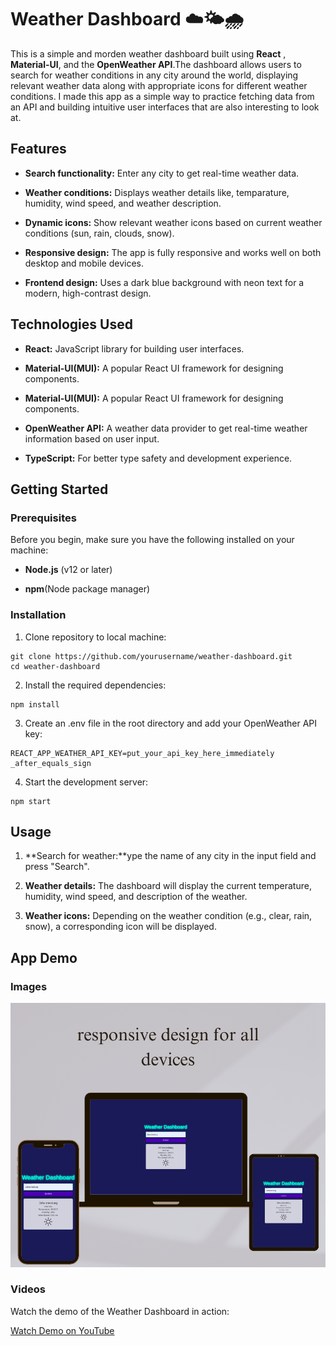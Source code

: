 # Weather Dashboard ☁️🌤️🌧️

This is a simple and morden weather dashboard built using **React** , **Material-UI**, and the **OpenWeather API**.The dashboard allows users to search for weather conditions in any city around the world, displaying relevant weather data along with appropriate icons for different weather conditions. I made this app as a simple way to practice fetching data from an API and building intuitive user interfaces that are also interesting to look at.

## Features

- **Search functionality:** Enter any city to get real-time weather data.

- **Weather conditions:** Displays weather details like, temparature, humidity, wind speed, and weather description.

- **Dynamic icons:** Show relevant weather icons based on current weather conditions (sun, rain, clouds, snow).

- **Responsive design:** The app is fully responsive and works well on both desktop and mobile devices.

- **Frontend design:** Uses a dark blue background with neon text for a modern, high-contrast design.

## Technologies Used

- **React:** JavaScript library for building user interfaces.

- **Material-UI(MUI):** A popular React UI framework for designing components.

- **Material-UI(MUI):** A popular React UI framework for designing components.

- **OpenWeather API:** A weather data provider to get real-time weather information based on user input.

- **TypeScript:** For better type safety and development experience.

## Getting Started

### Prerequisites

Before you begin, make sure you have the following installed on your machine:

- **Node.js** (v12 or later)

- **npm**(Node package manager)

### Installation

1. Clone repository to local machine:

```
git clone https://github.com/yourusername/weather-dashboard.git
cd weather-dashboard
```

2. Install the required dependencies:

```
npm install
```

3. Create an .env file in the root directory and add your OpenWeather API key:

```
REACT_APP_WEATHER_API_KEY=put_your_api_key_here_immediately _after_equals_sign
```

4. Start the development server:

```
npm start
```

## Usage

1. **Search for weather:**ype the name of any city in the input field and press "Search".

2. **Weather details:** The dashboard will display the current temperature, humidity, wind speed, and description of the weather.

3. **Weather icons:** Depending on the weather condition (e.g., clear, rain, snow), a corresponding icon will be displayed.

## App Demo

### Images

![App Screenshot](./src/assets/weather-dashboard.png)

### Videos

Watch the demo of the Weather Dashboard in action:

[Watch Demo on YouTube](https://www.youtube.com/watch?v=kPkgpCbB5EU)
